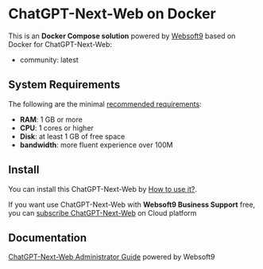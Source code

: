 # ChatGPT-Next-Web on Docker  

This is an **Docker Compose solution** powered by [Websoft9](https://www.websoft9.com) based on Docker for ChatGPT-Next-Web:


 - community:  latest


## System Requirements

The following are the minimal [recommended requirements](https://github.com/Yidadaa/ChatGPT-Next-Web):

* **RAM**: 1 GB or more
* **CPU**: 1 cores or higher
* **Disk**: at least 1 GB of free space
* **bandwidth**: more fluent experience over 100M  

## Install

You can install this ChatGPT-Next-Web by [How to use it?](https://github.com/Websoft9/docker-library#how-to-use-it).   

If you want use ChatGPT-Next-Web with **Websoft9 Business Support** free, you can [subscribe ChatGPT-Next-Web](https://www.websoft9.com/apps) on Cloud platform

## Documentation

[ChatGPT-Next-Web Administrator Guide](https://support.websoft9.com/docs/chatgptnextweb) powered by Websoft9